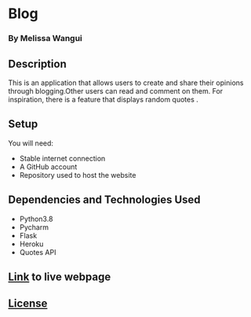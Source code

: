 # Blog
### By Melissa Wangui

## Description
This is an application that allows users to create and share their opinions through blogging.Other users can read and comment on them. For inspiration, there is a feature that displays random quotes .
## Setup
You will need:
* Stable internet connection
* A GitHub account
* Repository used to host the website

## Dependencies and Technologies Used
* Python3.8
* Pycharm
* Flask
* Heroku
* Quotes API

## [Link]( https://m-1minpitch.herokuapp.com/ ) to live webpage
## [License](https://github.com/melissa-koi//PersonalBlog/blob/main/LICENSE)